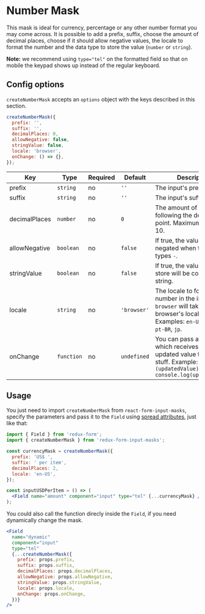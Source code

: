 # Number Mask

This mask is ideal for currency, percentage or any other number format you may come across. It is possible to add a prefix, suffix, choose the amount of decimal places, choose if it should allow negative values, the locale to format the number and the data type to store the value (`number` or `string`).

**Note:** we recommend using `type="tel"` on the formatted field so that on mobile the keypad shows up instead of the regular keyboard.

## Config options

`createNumberMask` accepts an `options` object with the keys described in this section.

```jsx
createNumberMask({
  prefix: '',
  suffix: '',
  decimalPlaces: 0,
  allowNegative: false,
  stringValue: false,
  locale: 'browser',
  onChange: () => {},
});
```

| Key           | Type       | Required | Default     | Description                                                                                                                           |
| ------------- | ---------- | -------- | ----------- | ------------------------------------------------------------------------------------------------------------------------------------- |
| prefix        | `string`   | no       | `''`        | The input's prefix.                                                                                                                   |
| suffix        | `string`   | no       | `''`        | The input's suffix.                                                                                                                   |
| decimalPlaces | `number`   | no       | `0`         | The amount of numbers following the decimal point. Maximum value is 10.                                                               |
| allowNegative | `boolean`  | no       | `false`     | If true, the value will be negated when the user types `-`.                                                                           |
| stringValue   | `boolean`  | no       | `false`     | If true, the value on the store will be converted to string.                                                                          |
| locale        | `string`   | no       | `'browser'` | The locale to format the number in the input. `browser` will take the browser's locale. Examples: `en-US`, `fr`, `de`, `pt-BR`, `jp`. |
| onChange      | `function` | no       | `undefined` | You can pass a function which receives the updated value to do your stuff. Example: `(updatedValue) => console.log(updatedValue)`     |

## Usage

You just need to import `createNumberMask` from `react-form-input-masks`, specify the parameters and pass it to the `Field` using [spread attributes](https://reactjs.org/docs/jsx-in-depth.html#spread-attributes), just like that:

```jsx
import { Field } from 'redux-form';
import { createNumberMask } from 'redux-form-input-masks';

const currencyMask = createNumberMask({
  prefix: 'US$ ',
  suffix: ' per item',
  decimalPlaces: 2,
  locale: 'en-US',
});

const inputUSDPerItem = () => (
  <Field name="amount" component="input" type="tel" {...currencyMask} />
);
```

You could also call the function direcly inside the `Field`, if you need dynamically change the mask.

```jsx
<Field
  name="dynamic"
  component="input"
  type="tel"
  {...createNumberMask({
    prefix: props.prefix,
    suffix: props.suffix,
    decimalPlaces: props.decimalPlaces,
    allowNegative: props.allowNegative,
    stringValue: props.stringValue,
    locale: props.locale,
    onChange: props.onChange,
  })}
/>
```
